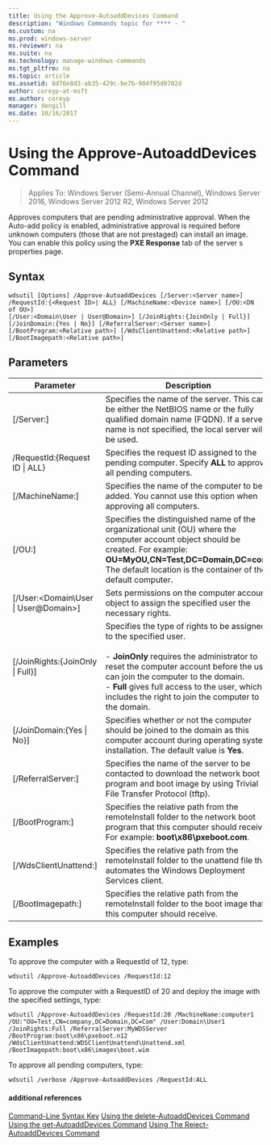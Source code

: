 ```yaml
---
title: Using the Approve-AutoaddDevices Command
description: "Windows Commands topic for **** - "
ms.custom: na
ms.prod: windows-server
ms.reviewer: na
ms.suite: na
ms.technology: manage-windows-commands
ms.tgt_pltfrm: na
ms.topic: article
ms.assetid: 8d76e8d3-ab35-429c-be7b-904f95d0782d
author: coreyp-at-msft
ms.author: coreyp
manager: dongill
ms.date: 10/16/2017
---
```

# Using the Approve-AutoaddDevices Command

>Applies To: Windows Server (Semi-Annual Channel), Windows Server 2016, Windows Server 2012 R2, Windows Server 2012

Approves computers that are pending administrative approval. When the Auto-add policy is enabled, administrative approval is required before unknown computers (those that are not prestaged) can install an image. You can enable this policy using the **PXE Response** tab of the server s properties page.
## Syntax
```
wdsutil [Options] /Approve-AutoaddDevices [/Server:<Server name>] /RequestId:{<Request ID>| ALL} [/MachineName:<Device name>] [/OU:<DN of OU>] 
[/User:<Domain\User | User@Domain>] [/JoinRights:{JoinOnly | Full}] [/JoinDomain:{Yes | No}] [/ReferralServer:<Server name>] [/BootProgram:<Relative path>] [/WdsClientUnattend:<Relative path>] [/BootImagepath:<Relative path>]
```
## Parameters
|Parameter|Description|
|-------|--------|
|[/Server:<Server name>]|Specifies the name of the server. This can be either the NetBIOS name or the fully qualified domain name (FQDN). If a server name is not specified, the local server will be used.|
|/RequestId:{Request ID &#124; ALL}|Specifies the request ID assigned to the pending computer. Specify **ALL** to approve all pending computers.|
|[/MachineName:<Device name>]|Specifies the name of the computer to be added. You cannot use this option when approving all computers.|
|[/OU:<DN of OU>]|Specifies the distinguished name of the organizational unit (OU) where the computer account object should be created. For example: **OU=MyOU,CN=Test,DC=Domain,DC=com**. The default location is the container of the default computer.|
|[/User:<Domain\User &#124; User@Domain>]|Sets permissions on the computer account object to assign the specified user the necessary rights.|
|[/JoinRights:{JoinOnly &#124; Full}]|Specifies the type of rights to be assigned to the specified user.<br /><br />-   **JoinOnly** requires the administrator to reset the computer account before the user can join the computer to the domain.<br />-   **Full** gives full access to the user, which includes the right to join the computer to the domain.|
|[/JoinDomain:{Yes &#124; No}]|Specifies whether or not the computer should be joined to the domain as this computer account during operating system installation. The default value is **Yes**.|
|[/ReferralServer:<Server name>]|Specifies the name of the server to be contacted to download the network boot program and boot image by using Trivial File Transfer Protocol (tftp).|
|[/BootProgram:<Relative path>]|Specifies the relative path from the remoteInstall folder to the network boot program that this computer should receive. For example: **boot\x86\pxeboot.com**.|
|[/WdsClientUnattend:<Relative path>]|Specifies the relative path from the remoteInstall folder to the unattend file that automates the Windows Deployment Services client.|
|[/BootImagepath:<Relative path>]|Specifies the relative path from the remoteInstall folder to the boot image that this computer should receive.|
## <a name="BKMK_examples"></a>Examples
To approve the computer with a RequestId of 12, type:
```
wdsutil /Approve-AutoaddDevices /RequestId:12
```
To approve the computer with a RequestID of 20 and deploy the image with the specified settings, type:
```
wdsutil /Approve-AutoaddDevices /RequestId:20 /MachineName:computer1 /OU:"OU=Test,CN=company,DC=Domain,DC=Com" /User:Domain\User1 
/JoinRights:Full /ReferralServer:MyWDSServer /BootProgram:boot\x86\pxeboot.n12 /WdsClientUnattend:WDSClientUnattend\Unattend.xml /BootImagepath:boot\x86\images\boot.wim
```
To approve all pending computers, type:
```
wdsutil /verbose /Approve-AutoaddDevices /RequestId:ALL
```
#### additional references
[Command-Line Syntax Key](command-line-syntax-key.md)
[Using the delete-AutoaddDevices Command](using-the-delete-autoadddevices-command.md)
[Using the get-AutoaddDevices Command](using-the-get-autoadddevices-command.md)
[Using The Reject-AutoaddDevices Command](using-the-reject-autoadddevices-command.md)
